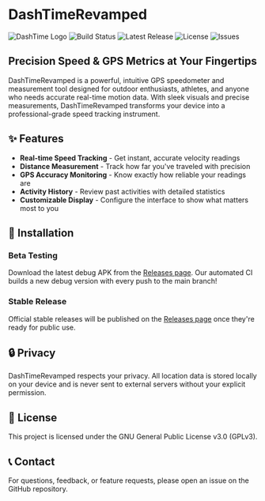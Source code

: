 # DashTimeRevamped

![DashTime Logo](https://img.shields.io/badge/DashTimeRevamped-GPS%20Speedometer-blue?style=for-the-badge)
![Build Status](https://img.shields.io/github/workflow/status/CryZuX/DashTimeRevamped/Build?style=for-the-badge)
![Latest Release](https://img.shields.io/github/v/release/CryZuX/DashTimeRevamped?include_prereleases&style=for-the-badge)
![License](https://img.shields.io/github/license/CryZuX/DashTimeRevamped?style=for-the-badge)
![Issues](https://img.shields.io/github/issues/CryZuX/DashTimeRevamped?style=for-the-badge)

## Precision Speed & GPS Metrics at Your Fingertips

DashTimeRevamped is a powerful, intuitive GPS speedometer and measurement tool designed for outdoor enthusiasts, athletes, and anyone who needs accurate real-time motion data. With sleek visuals and precise measurements, DashTimeRevamped transforms your device into a professional-grade speed tracking instrument.

## ✨ Features

- **Real-time Speed Tracking** - Get instant, accurate velocity readings
- **Distance Measurement** - Track how far you've traveled with precision
- **GPS Accuracy Monitoring** - Know exactly how reliable your readings are
- **Activity History** - Review past activities with detailed statistics
- **Customizable Display** - Configure the interface to show what matters most to you

## 📱 Installation

### Beta Testing
Download the latest debug APK from the [Releases page](https://github.com/CryZuX/DashTimeRevamped/releases). Our automated CI builds a new debug version with every push to the main branch!

### Stable Release
Official stable releases will be published on the [Releases page](https://github.com/CryZuX/DashTimeRevamped/releases) once they're ready for public use.

## 🔒 Privacy

DashTimeRevamped respects your privacy. All location data is stored locally on your device and is never sent to external servers without your explicit permission.

## 📄 License

This project is licensed under the GNU General Public License v3.0 (GPLv3).

## 📞 Contact

For questions, feedback, or feature requests, please open an issue on the GitHub repository.
